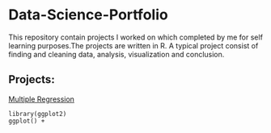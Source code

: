 # Data-Science-Portfolio
This repository contain projects I worked on which completed by me for self learning purposes.The projects are  written in R. A typical project consist of finding and cleaning data, analysis, visualization and conclusion.

## Projects:
[Multiple Regression](https://github.com/madeleine68/Multiple-Regression)
```
library(ggplot2)
ggplot() +
```
